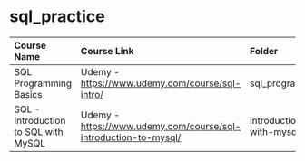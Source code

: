 # sql_practice






| Course Name | Course Link | Folder |
| :---         |  :--- | :--- | 
| SQL Programming Basics   | Udemy - https://www.udemy.com/course/sql-intro/  | sql_programming_basics |
| SQL - Introduction to SQL with MySQL | Udemy - https://www.udemy.com/course/sql-introduction-to-mysql/ | introduction-to-sql-with-mysql |

